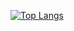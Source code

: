 [![Top Langs](https://github-readme-stats.vercel.app/api/top-langs/?username=GottaGetPaid)](https://github.com/GottaGetPaid/GottaGetPaid)